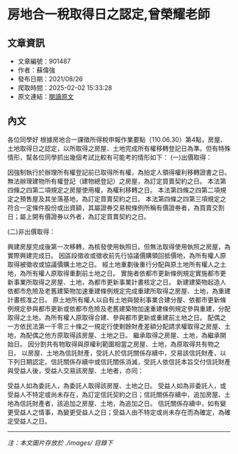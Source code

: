 # 房地合一稅取得日之認定,曾榮耀老師

## 文章資訊
- 文章編號：901487
- 作者：蘇偉強
- 發布日期：2021/08/26
- 爬取時間：2025-02-02 15:33:28
- 原文連結：[閱讀原文](https://real-estate.get.com.tw/Columns/detail.aspx?no=901487)

## 內文
各位同學好
根據房地合一課徵所得稅申報作業要點（110.06.30）第4點，房屋、土地取得日之認定，以所取得之房屋、土地完成所有權移轉登記日為準。但有特殊情形，幫各位同學抓出幾個考試比較有可能考的情形如下：
(一)出價取得：

因強制執行於辦理所有權登記前已取得所有權，為拍定人領得權利移轉證書之日。 
無法辦理建物所有權登記（建物總登記）之房屋，為訂定買賣契約之日。 
本法第四條之四第二項規定之房屋使用權，為權利移轉之日。 
本法第四條之四第二項規定之預售屋及其坐落基地，為訂定買賣契約之日。 
本法第四條之四第三項規定之符合一定條件股份或出資額，其屬證券交易稅條例所稱有價證券者，為買賣交割日；屬上開有價證券以外者，為訂定買賣契約之日。 

(二)非出價取得：

興建房屋完成後第一次移轉，為核發使用執照日。但無法取得使用執照之房屋，為實際興建完成日。 
因區段徵收或徵收前先行協議價購領回抵價地，為所有權人原取得被徵收或協議價購土地之日。 
經土地重劃後重行分配與原土地所有權人之土地，為所有權人原取得重劃前土地之日。 
實施者依都市更新條例規定實施都市更新事業所取得之房屋、土地，為都市更新事業計畫核定之日。 
新建建築物起造人依都市危險及老舊建築物加速重建條例規定完成重建所取得之房屋、土地，為重建計畫核准之日。 
原土地所有權人以自有土地與營利事業合建分屋、依都市更新條例規定參與都市更新或依都市危險及老舊建築物加速重建條例規定參與重建，分配取得之土地，為所有權人原取得合建、參與都市更新或重建前土地之日。 
配偶之一方依民法第一千零三十條之一規定行使剩餘財產差額分配請求權取得之房屋、土地，為配偶之他方原取得該房屋、土地之日。 
繼承取得之房屋、土地，為繼承開始日。 
因分割共有物取得與原權利範圍相當之房屋、土地，為原取得共有物之日。 
以房屋、土地為信託財產，受託人於信託關係存續中，交易該信託財產，以下列日期認定。信託關係存續中或信託關係消滅，受託人依信託本旨交付信託財產與受益人後，受益人交易該房屋、土地者，亦同：
    
受益人如為委託人，為委託人取得該房屋、土地之日。 
受益人如為非委託人，或受益人不特定或尚未存在，為訂定信託契約之日；信託關係存續中，追加房屋、土地為信託財產者，該追加之房屋、土地，為追加之日。 
信託關係存續中，如有變更受益人之情事，為變更受益人之日；受益人由不特定或尚未存在而為確定，為確定受益人之日。

---
*注：本文圖片存放於 ./images/ 目錄下*
